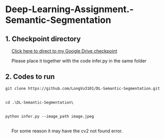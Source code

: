 # Deep-Learning-Assignment.-Semantic-Segmentation

## 1. Checkpoint directory ##

&nbsp;&nbsp;&nbsp;&nbsp; <a href="[https://drive.google.com/file/d/1oleJJKvTGvv7o8DWnmhIA8vl54DLvMhV/view?usp=drive_link](https://drive.google.com/file/d/1xqK0N0xIOPINP-9NVGIDvXSR4M135nWe/view)" target="_blank">Click here to direct to my Google Drive checkpoint</a>

&nbsp;&nbsp;&nbsp;&nbsp; Please place it together with the code infer.py in the same folder


## 2. Codes to run ##
<pre>
<code>git clone https://github.com/LongVu3101/DL-Semantic-Segmentation.git
</code>
</pre>

<pre>
<code>cd .\DL-Semantic-Segmentation\
</code>
</pre>

<pre>
<code>python infer.py --image_path image.jpeg
</code>
</pre>
&nbsp;&nbsp;&nbsp;&nbsp; For some reason it may have the cv2 not found error.
